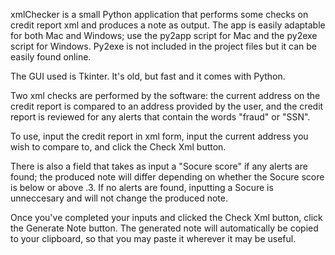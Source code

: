 xmlChecker is a small Python application that performs some checks on credit report xml and produces a note as output. The app is easily adaptable for both Mac and Windows; use the py2app script for Mac and the py2exe script for Windows. Py2exe is not included in the project files but it can be easily found online.

The GUI used is Tkinter. It's old, but fast and it comes with Python.

Two xml checks are performed by the software: the current address on the credit report is compared to an address provided by the user, and the credit report is reviewed for any alerts that contain the words "fraud" or "SSN".

To use, input the credit report in xml form, input the current address you wish to compare to, and click the Check Xml button.

There is also a field that takes as input a "Socure score" if any alerts are found; the produced note will differ depending on whether the Socure score is below or above .3. If no alerts are found, inputting a Socure is unneccesary and will not change the produced note.

Once you've completed your inputs and clicked the Check Xml button, click the Generate Note button. The generated note will automatically be copied to your clipboard, so that you may paste it wherever it may be useful.
